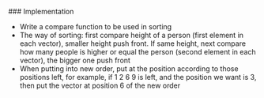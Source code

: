 ​### Implementation
- Write a compare function to be used in sorting
- The way of sorting: first compare height of a person (first element in each vector), smaller height push front. If same height, next compare how many people is higher or equal the person (second element in each vector), the bigger one push front
- When putting into new order, put at the position according to those positions left, for example, if 1 2 6 9 is left, and the position we want is 3, then put the vector at position 6 of the new order
